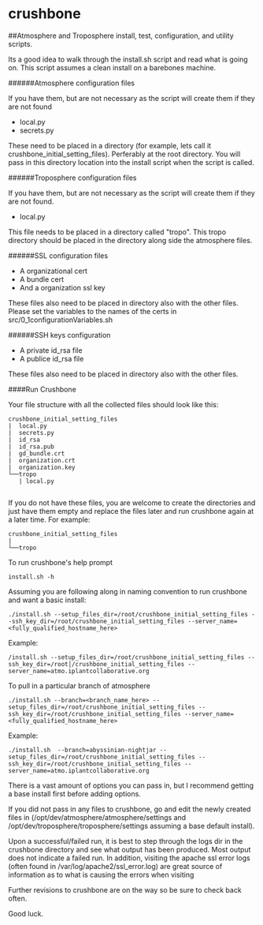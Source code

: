 crushbone
=========

##Atmosphere and Troposphere install, test, configuration, and  utility scripts.

Its a good idea to walk through the install.sh script and read what is going on. This script assumes a clean install on a barebones machine.

######Atmosphere configuration files

If you have them, but are not necessary as the script will create them if they are not found

* local.py
* secrets.py

These need to be placed in a directory (for example, lets call it crushbone_initial_setting_files). Perferably at the root directory. You will pass in this directory location into the install script when the script is called.

######Troposphere configuration files

If you have them, but are not necessary as the script will create them if they are not found.

* local.py

This file needs to be placed in a directory called "tropo". This tropo directory should be placed in the directory along side the atmosphere files.

######SSL configuration files

* A organizational cert
* A bundle cert
* And a organization ssl key

These files also need to be placed in directory also with the other files. Please set the variables to the names of the certs in src/0_1configurationVariables.sh

######SSH keys configuration

* A private id_rsa file
* A publice id_rsa file


These files also need to be placed in directory also with the other files. 

####Run Crushbone

Your file structure with all the collected files should look like this:

```
crushbone_initial_setting_files
|  local.py
|  secrets.py
|  id_rsa
|  id_rsa.pub
|  gd_bundle.crt
|  organization.crt
|  organization.key
└──tropo
   | local.py
 
```


If you do not have these files, you are welcome to create the directories and just have them empty and replace the files later and run crushbone again at a later time. For example:

```
crushbone_initial_setting_files
|
└──tropo

```

To run crushbone's help prompt
```
install.sh -h
```

Assuming you are following along in naming convention to run crushbone and want a basic install:
```
./install.sh --setup_files_dir=/root/crushbone_initial_setting_files --ssh_key_dir=/root/crushbone_initial_setting_files --server_name=<fully_qualified_hostname_here>
```

Example:
```
/install.sh --setup_files_dir=/root/crushbone_initial_setting_files --ssh_key_dir=/root│/crushbone_initial_setting_files --server_name=atmo.iplantcollaborative.org
```

To pull in a particular branch of atmosphere
```
./install.sh --branch=<branch_name_here> --setup_files_dir=/root/crushbone_initial_setting_files --ssh_key_dir=/root/crushbone_initial_setting_files --server_name=<fully_qualified_hostname_here>
```

Example:

```
./install.sh  --branch=abyssinian-nightjar --setup_files_dir=/root/crushbone_initial_setting_files --ssh_key_dir=/root/crushbone_initial_setting_files --server_name=atmo.iplantcollaborative.org
```


There is a vast amount of options you can pass in, but I recommend getting a base install first before adding options.

If you did not pass in any files to crushbone, go and edit the newly created files in (/opt/dev/atmosphere/atmosphere/settings and /opt/dev/troposphere/troposphere/settings assuming a base default install).


Upon a successful/failed run, it is best to step through the logs dir in the crushbone directory and see what output has been produced. Most output does not indicate a failed run. In addition, visiting the apache ssl error logs (often found in /var/log/apache2/ssl_error.log) are great source of information as to what is causing the errors when visiting 

Further revisions to crushbone are on the way so be sure to check back often.

Good luck. 
